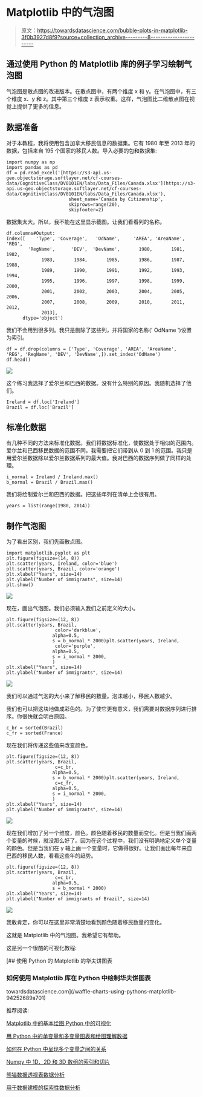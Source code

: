 # Matplotlib 中的气泡图

> 原文：<https://towardsdatascience.com/bubble-plots-in-matplotlib-3f0b3927d8f9?source=collection_archive---------8----------------------->

## 通过使用 Python 的 Matplotlib 库的例子学习绘制气泡图

气泡图是散点图的改进版本。在散点图中，有两个维度 x 和 y。在气泡图中，有三个维度 x、y 和 z。其中第三个维度 z 表示权重。这样，气泡图比二维散点图在视觉上提供了更多的信息。

## 数据准备

对于本教程，我将使用包含加拿大移民信息的数据集。它有 1980 年至 2013 年的数据，包括来自 195 个国家的移民人数。导入必要的包和数据集:

```
import numpy as np  
import pandas as pd 
df = pd.read_excel('[https://s3-api.us-geo.objectstorage.softlayer.net/cf-courses-data/CognitiveClass/DV0101EN/labs/Data_Files/Canada.xlsx'](https://s3-api.us-geo.objectstorage.softlayer.net/cf-courses-data/CognitiveClass/DV0101EN/labs/Data_Files/Canada.xlsx'),
                       sheet_name='Canada by Citizenship',
                       skiprows=range(20),
                       skipfooter=2)
```

数据集太大。所以，我不能在这里显示截图。让我们看看列的名称。

```
df.columns#Output:
Index([    'Type', 'Coverage',   'OdName',     'AREA', 'AreaName',      'REG',
        'RegName',      'DEV',  'DevName',       1980,       1981,       1982,
             1983,       1984,       1985,       1986,       1987,       1988,
             1989,       1990,       1991,       1992,       1993,       1994,
             1995,       1996,       1997,       1998,       1999,       2000,
             2001,       2002,       2003,       2004,       2005,       2006,
             2007,       2008,       2009,       2010,       2011,       2012,
             2013],
      dtype='object')
```

我们不会用到很多列。我只是删除了这些列，并将国家的名称(' OdName ')设置为索引。

```
df = df.drop(columns = ['Type', 'Coverage', 'AREA', 'AreaName',      'REG', 'RegName', 'DEV', 'DevName',]).set_index('OdName')
df.head()
```

![](img/3ae7e5f209fa9b5b15dcea5b9c18787f.png)

这个练习我选择了爱尔兰和巴西的数据。没有什么特别的原因。我随机选择了他们。

```
Ireland = df.loc['Ireland']
Brazil = df.loc['Brazil']
```

## 标准化数据

有几种不同的方法来标准化数据。我们将数据标准化，使数据处于相似的范围内。爱尔兰和巴西移民数据的范围不同。我需要把它们带到从 0 到 1 的范围。我只是用爱尔兰数据除以爱尔兰数据系列的最大值。我对巴西的数据序列做了同样的处理。

```
i_normal = Ireland / Ireland.max()
b_normal = Brazil / Brazil.max()
```

我们将绘制爱尔兰和巴西的数据。把这些年列在清单上会很有用。

```
years = list(range(1980, 2014))
```

## 制作气泡图

为了看出区别，我们先画散点图。

```
import matplotlib.pyplot as plt
plt.figure(figsize=(14, 8))
plt.scatter(years, Ireland, color='blue')
plt.scatter(years, Brazil, color='orange')
plt.xlabel("Years", size=14)
plt.ylabel("Number of immigrants", size=14)
plt.show()
```

![](img/cbc2fd40b9511eb769bf499ae95a024b.png)

现在，画出气泡图。我们必须输入我们之前定义的大小。

```
plt.figure(figsize=(12, 8))
plt.scatter(years, Brazil, 
                  color='darkblue', 
                 alpha=0.5,
                 s = b_normal * 2000)plt.scatter(years, Ireland, 
                  color='purple', 
                 alpha=0.5,
                 s = i_normal * 2000,
                 )
plt.xlabel("Years", size=14)
plt.ylabel("Number of immigrants", size=14)
```

![](img/ed00e1dfb47515a39ae4bc2e1096e1ff.png)

我们可以通过气泡的大小来了解移民的数量。泡沫越小，移民人数越少。

我们也可以把这块地做成彩色的。为了使它更有意义，我们需要对数据序列进行排序。你很快就会明白原因。

```
c_br = sorted(Brazil)
c_fr = sorted(France)
```

现在我们将传递这些值来改变颜色。

```
plt.figure(figsize=(12, 8))
plt.scatter(years, Brazil, 
                  c=c_br,
                 alpha=0.5,
                 s = b_normal * 2000)plt.scatter(years, Ireland, 
                  c=c_fr,
                 alpha=0.5,
                 s = i_normal * 2000,
                 )
plt.xlabel("Years", size=14)
plt.ylabel("Number of immigrants", size=14)
```

![](img/f7aec02b6a40d12e8a7c27514850046a.png)

现在我们增加了另一个维度，颜色。颜色随着移民的数量而变化。但是当我们画两个变量的时候，就没那么好了。因为在这个过程中，我们没有明确地定义单个变量的颜色。但是当我们在 y 轴上画一个变量时，它做得很好。让我们画出每年来自巴西的移民人数，看看这些年的趋势。

```
plt.figure(figsize=(12, 8))
plt.scatter(years, Brazil, 
                  c=c_br,
                 alpha=0.5,
                 s = b_normal * 2000)
plt.xlabel("Years", size=14)
plt.ylabel("Number of immigrants of Brazil", size=14)
```

![](img/1062c767794a4c6a1d11f597e316ba76.png)

我敢肯定，你可以在这里非常清楚地看到颜色随着移民数量的变化。

这就是 Matplotlib 中的气泡图。我希望它有帮助。

这是另一个很酷的可视化教程:

[](/waffle-charts-using-pythons-matplotlib-94252689a701) [## 使用 Python 的 Matplotlib 的华夫饼图表

### 如何使用 Matplotlib 库在 Python 中绘制华夫饼图表

towardsdatascience.com](/waffle-charts-using-pythons-matplotlib-94252689a701) 

推荐阅读:

[Matplotlib 中的基本绘图:Python 中的可视化](/basic-plots-in-matplotlib-visualization-in-python-13013c9e4ee4)

[用 Python 中的单变量和多变量图表和绘图理解数据](/understand-the-data-with-univariate-and-multivariate-charts-and-plots-in-python-3b9fcd68cd8)

[如何在 Python 中呈现多个变量之间的关系](/how-to-present-the-relationships-amongst-multiple-variables-in-python-fa1bdd4f368c)

[Numpy 中 1D、2D 和 3D 数组的索引和切片](/indexing-and-slicing-of-1d-2d-and-3d-arrays-in-numpy-e731afff0bbe)

[熊猫数据透视表数据分析](https://medium.com/swlh/data-analysis-with-pivot-table-in-pandas-ac0b944cd7bc)

[用于数据建模的探索性数据分析](/exploratory-data-analysis-intro-for-data-modeling-8ff019362371)